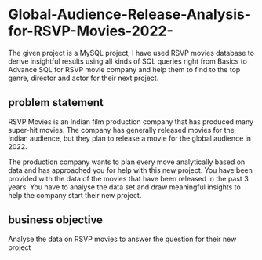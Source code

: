 # Global-Audience-Release-Analysis-for-RSVP-Movies-2022-
The given project is a MySQL project, I have used RSVP movies database to derive insightful results using all kinds of SQL queries right from Basics to Advance SQL for RSVP movie company and help them to find to the top genre, director and actor for their next project.
## problem statement
RSVP Movies is an Indian film production company that has produced many super-hit movies. The company has generally released movies for the Indian audience, but they plan to release a movie for the global audience in 2022.

The production company wants to plan every move analytically based on data and has approached you for help with this new project. You have been provided with the data of the movies that have been released in the past 3 years. You have to analyse the data set and draw meaningful insights to help the company start their new project.
## business objective
Analyse the data on RSVP movies to answer the question for their new project 
